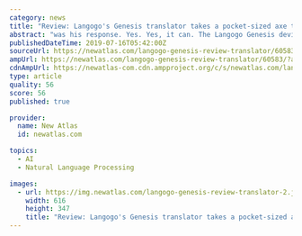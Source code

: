 ```yaml
---
category: news
title: "Review: Langogo's Genesis translator takes a pocket-sized axe to the language barrier"
abstract: "was his response. Yes. Yes, it can. The Langogo Genesis device can translate all sorts of things into all sorts of languages, and it does so using clever neural machine translation tech that models and works on entire sentences at once to try to understand ..."
publishedDateTime: 2019-07-16T05:42:00Z
sourceUrl: https://newatlas.com/langogo-genesis-review-translator/60583/
ampUrl: https://newatlas.com/langogo-genesis-review-translator/60583/?amp=true
cdnAmpUrl: https://newatlas-com.cdn.ampproject.org/c/s/newatlas.com/langogo-genesis-review-translator/60583/?amp=true
type: article
quality: 56
score: 56
published: true

provider:
  name: New Atlas
  id: newatlas.com

topics:
  - AI
  - Natural Language Processing

images:
  - url: https://img.newatlas.com/langogo-genesis-review-translator-2.jpg?auto=format%2Ccompress&ch=Width%2CDPR&fit=crop&h=347&q=60&rect=0%2C79%2C1620%2C911&w=616&s=de3b0ec104b8d1d5435d6771766cd1dc
    width: 616
    height: 347
    title: "Review: Langogo's Genesis translator takes a pocket-sized axe to the language barrier"
---
```

